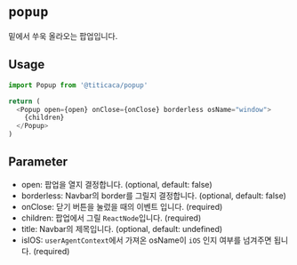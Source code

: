 # `popup`

밑에서 쑤욱 올라오는 팝업입니다.

## Usage

```typescript
import Popup from '@titicaca/popup'

return (
  <Popup open={open} onClose={onClose} borderless osName="window">
    {children}
  </Popup>
)
```

## Parameter

- open: 팝업을 열지 결정합니다. (optional, default: false)
- borderless: Navbar의 border를 그릴지 결정합니다. (optional, default: false)
- onClose: 닫기 버튼을 눌렀을 때의 이벤트 입니다. (required)
- children: 팝업에서 그릴 `ReactNode`입니다. (required)
- title: Navbar의 제목입니다. (optional, default: undefined)
- isIOS: `userAgentContext`에서 가져온 osName이 `iOS` 인지 여부를 넘겨주면 됩니다. (required)
